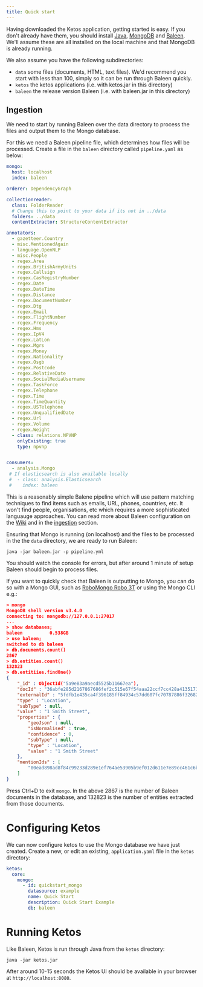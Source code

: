 ```yaml
---
title: Quick start
---
```


Having downloaded the Ketos application, getting started is easy. If you don't already have them, you should install [Java](https://www.java.com/en/), [MongoDB](https://www.mongodb.com/) and [Baleen](https://github.com/dstl/baleen). We'll assume these are all installed on the local machine and that MongoDB is already running.   

We also assume you have the following subdirectories:

* `data` some files (documents, HTML, text files). We'd recommend you start with less than 100, simply so it can be run through Baleen quickly.
* `ketos` the ketos applications (i.e. with ketos.jar in this directory)
* `baleen` the release version Baleen (i.e. with baleen.jar in this directory)

## Ingestion

We need to start by running Baleen over the data directory to process the files and output them to the Mongo database.

For this we need a Baleen pipeline file, which determines how files will be processed. Create a file in the `baleen` directory called `pipeline.yaml` as below:

```yaml
mongo:
  host: localhost
  index: baleen

orderer: DependencyGraph

collectionreader:
  class: FolderReader
  # Change this to point to your data if its not in ../data
  folders: ../data
  contentExtractor: StructureContentExtractor

annotators:
  - gazetteer.Country
  - misc.MentionedAgain
  - language.OpenNLP
  - misc.People
  - regex.Area
  - regex.BritishArmyUnits
  - regex.Callsign
  - regex.CasRegistryNumber
  - regex.Date
  - regex.DateTime
  - regex.Distance
  - regex.DocumentNumber
  - regex.Dtg
  - regex.Email
  - regex.FlightNumber
  - regex.Frequency
  - regex.Hms
  - regex.IpV4
  - regex.LatLon
  - regex.Mgrs
  - regex.Money
  - regex.Nationality
  - regex.Osgb
  - regex.Postcode
  - regex.RelativeDate
  - regex.SocialMediaUsername
  - regex.TaskForce
  - regex.Telephone
  - regex.Time
  - regex.TimeQuantity
  - regex.USTelephone
  - regex.UnqualifiedDate
  - regex.Url
  - regex.Volume
  - regex.Weight
  - class: relations.NPVNP
    onlyExisting: true
    type: npvnp


consumers:
  - analysis.Mongo
 # If elasticsearch is also available locally
 #  - class: analysis.Elasticsearch
 #    index: baleen
``` 

This is a reasonably simple Balene pipeline which will use  pattern matching techniques to find items such as emails, URL, phones, countries, etc. It won't find people, organisations, etc which requires a more sophisticated languauge approaches. You can read more about Baleen configuration on the [Wiki](https://github.com/dstl/baleen/wiki) and in the [ingestion](setup.baleen.html) section. 

Ensuring that Mongo is running (on localhost) and the files to be processed in the the `data` directory, we are ready to run Baleen:

```
java -jar baleen.jar -p pipeline.yml
```

You should watch the console for errors, but after around 1 minute of setup Baleen should begin to process files.

If you want to quickly check that Baleen is outputting to Mongo, you can do so with a Mongo GUI, such as [RoboMongo Robo 3T](https://robomongo.org/) or using the Mongo CLI e.g.:

```json
> mongo
MongoDB shell version v3.4.0
connecting to: mongodb://127.0.0.1:27017
...
> show databases;
baleen          0.538GB
> use baleen;
switched to db baleen
> db.documents.count()
2867
> db.entities.count()
132823
> db.entitiies.findOne()
{
	"_id" : ObjectId("5a9e83a9aecd5525b11667ea"),
	"docId" : "36abfe285d2167867686fef2c515e67f54aaa22ccf7cc428a4135171af79b402",
	"externalId" : "5fdfb1e435ca4f396185ff84934c57dd607fc70787886f3268246f1b2dd7b081",
	"type" : "Location",
	"subType" : null,
	"value" : "1 Smith Street",
	"properties" : {
		"geoJson" : null,
		"isNormalised" : true,
		"confidence" : 0,
		"subType" : null,
		"type" : "Location",
		"value" : "1 Smith Street"
	},
	"mentionIds" : [
		"00ead898ad8f84c99233d289e1ef764ae53905b9ef012d611e7e89cc461c6b12"
	]
}

```

Press Ctrl+D to exit `mongo`. In the above 2867 is the number of Baleen documents in the database, and 132823 is the number of entities extracted from those documents. 

# Configuring Ketos

We can now configure ketos to use the Mongo database we have just created. Create a new, or edit an existing, `application.yaml` file in the `ketos` directory:


```yaml   
ketos:
  core:
    mongo: 
      - id: quickstart_mongo
        datasource: example
        name: Quick Start
        description: Quick Start Example 
        db: baleen 
```

# Running Ketos

Like Baleen, Ketos is run through Java from the `ketos` directory:

```
java -jar ketos.jar
```

After around 10-15 seconds the  Ketos UI should be available in your browser at `http://localhost:8080`.